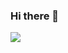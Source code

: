 ### Hi there 👋

<img
  src="https://cr-skills-chart-widget.azurewebsites.net/api/api?username=anshuman2305&width=820"
/>

<!--
**Anshuman2305/Anshuman2305** is a ✨ _special_ ✨ repository because its `README.md` (this file) appears on your GitHub profile.

Here are some ideas to get you started:

- 🔭 I’m currently working on ...
- 🌱 I’m currently learning ...
- 👯 I’m looking to collaborate on ...
- 🤔 I’m looking for help with ...
- 💬 Ask me about ...
- 📫 How to reach me: ...
- 😄 Pronouns: ...
- ⚡ Fun fact: ...
-->
